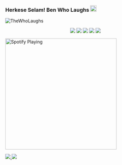 ### Herkese Selam! Ben Who Laughs <img src="https://media.giphy.com/media/Q7LHmoFwVP6Yc1swZs/giphy.gif" height="20px"></h2>

<img src="https://komarev.com/ghpvc/?username=TheWhoLaughs&label=Ziyaretçi%20Sayısı&color=552b75" alt="TheWhoLaughs" />

<p align="center">
 <a href="https://discord.com/users/310344608800309250" target"blank_"><img src="https://img.shields.io/badge/Discord%20-7289DA.svg?&style=for-the-badge&logo=discord&logoColor=white"></a>
  <a href="https://open.spotify.com/user/gto875gmxmjn7x1ao92p31etr" target"blank_"><img src="https://img.shields.io/badge/Spotify%20-1ed760.svg?&style=for-the-badge&logo=spotify&logoColor=white"></a>
    <a href="https://www.youtube.com/channel/UCPP1M5M3vCkSDsIYmV7zALw" target"blank_"><img src="https://img.shields.io/badge/youtube%20-ff0000.svg?&style=for-the-badge&logo=youtube&logoColor=white"></a>
  <a href="https://github.com/TheWhoLaughs" target"blank_"><img src="https://img.shields.io/badge/GitHub%20-191717.svg?&style=for-the-badge&logo=github&logoColor=white"></a>
 <a href="https://www.instagram.com/wholaughs1/" target"blank_"><img src="https://img.shields.io/badge/INSTAGRAM%20-DC3175.svg?&style=for-the-badge&logo=instagram&logoColor=white"></a>


[<img src="https://now-playing-codestackr.vercel.app/api/spotify-playing" alt="Spotify Playing" width="350" />](https://open.spotify.com/user/gto875gmxmjn7x1ao92p31etr?si=a12663a343bd4537&nd=1)

<a href="https://github.com/TheWhoLaughs">
  <img src="https://github-readme-stats.vercel.app/api?username=TheWhoLaughs&count_private=true&hide_border=true&show_icons=true&include_all_commits=true&bg_color=0d1117&title_color=df761c&text_color=FFFFFF&icon_color=df761c">
<img src="https://github-readme-stats.vercel.app/api/top-langs/?username=TheWhoLaughs&layout=compact&theme=nord&hide_border=true&bg_color=0d1117&border_radius=6&title_color=df761c">
</a>
